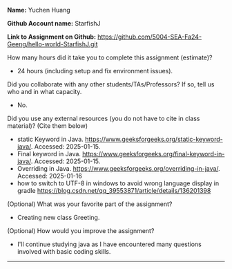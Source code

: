 **Name:** Yuchen Huang

**Github Account name:** StarfishJ

**Link to Assignment on Github:** https://github.com/5004-SEA-Fa24-Geeng/hello-world-StarfishJ.git

How many hours did it take you to complete this assignment (estimate)?
* 24 hours (including setup and fix environment issues).

Did you collaborate with any other students/TAs/Professors? If so, tell us who and in what capacity.
* No.

Did you use any external resources (you do not have to cite in class material)? (Cite them below)
* static Keyword in Java. https://www.geeksforgeeks.org/static-keyword-java/. Accessed: 2025-01-15. 
* Final keyword in Java. https://www.geeksforgeeks.org/final-keyword-in-java/. Accessed: 2025-01-15. 
* Overriding in Java. https://www.geeksforgeeks.org/overriding-in-java/. Accessed: 2025-01-16
* how to switch to UTF-8 in windows to avoid wrong language display in gradle https://blog.csdn.net/qq_39553871/article/details/136201398

(Optional) What was your favorite part of the assignment?
* Creating new class Greeting.

(Optional) How would you improve the assignment?
* I'll continue studying java as I have encountered many questions involved with basic coding skills.

---

